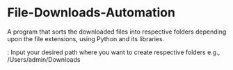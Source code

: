 # File-Downloads-Automation

A program that sorts the downloaded files into respective folders depending upon the file extensions, using Python and its libraries.

<path> : Input your desired path where you want to create respective folders 
         e.g., /Users/admin/Downloads
